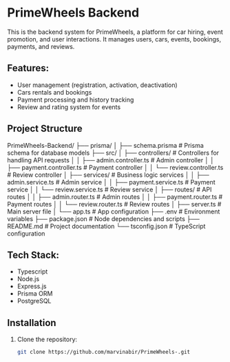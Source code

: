 # PrimeWheels Backend

This is the backend system for PrimeWheels, a platform for car hiring, event promotion, and user interactions. It manages users, cars, events, bookings, payments, and reviews. 

## Features:
- User management (registration, activation, deactivation)
- Cars rentals and  bookings
- Payment processing and history tracking
- Review and rating system for events

## Project Structure
PrimeWheels-Backend/ ├── prisma/ │ ├── schema.prisma # Prisma schema for database models ├── src/ │ ├── controllers/ # Controllers for handling API requests │ │ ├── admin.controller.ts # Admin controller │ │ ├── payment.controller.ts # Payment controller │ │ └── review.controller.ts # Review controller │ ├── services/ # Business logic services │ │ ├── admin.service.ts # Admin service │ │ ├── payment.service.ts # Payment service │ │ └── review.service.ts # Review service │ ├── routes/ # API routes │ │ ├── admin.router.ts # Admin routes │ │ ├── payment.router.ts # Payment routes │ │ └── review.router.ts # Review routes │ ├── server.ts # Main server file │ └── app.ts # App configuration ├── .env # Environment variables ├── package.json # Node dependencies and scripts ├── README.md # Project documentation └── tsconfig.json # TypeScript configuration

## Tech Stack:
- Typescript
- Node.js
- Express.js
- Prisma ORM
- PostgreSQL

## Installation

1. Clone the repository:
   ```bash
   git clone https://github.com/marvinabir/PrimeWheels-.git